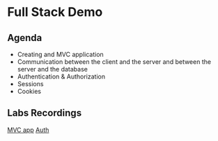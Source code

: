# Full Stack Demo

## Agenda
- Creating and MVC application
- Communication between the client and the server and between the server and the database
- Authentication & Authorization
- Sessions
- Cookies

## Labs Recordings
[MVC app](https://drive.google.com/file/d/1P-vCoNSYzj3PJ2TDb_CibX9XopwSnK5V/view?usp=sharing)
[Auth](https://drive.google.com/file/d/1GQOZdZIF7bH1dC7y5R1Fnwv9qcm0F-em/view?usp=sharing)
